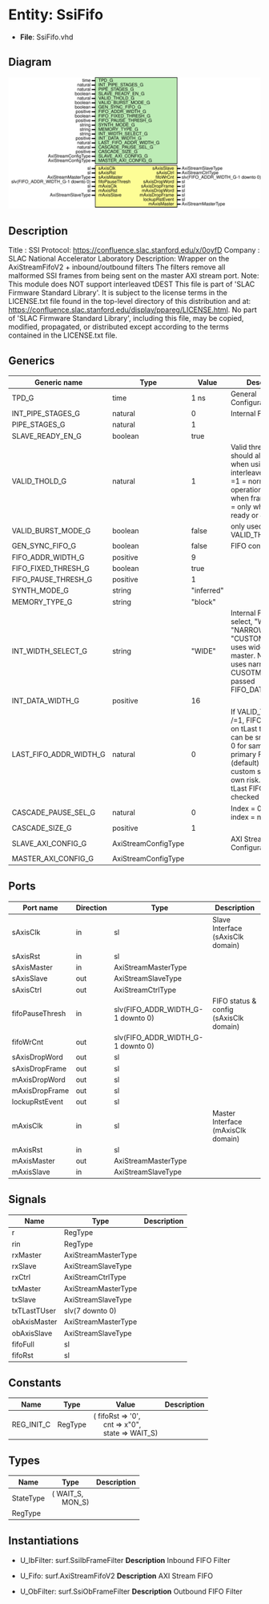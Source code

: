 # Entity: SsiFifo

- **File**: SsiFifo.vhd
## Diagram

![Diagram](SsiFifo.svg "Diagram")
## Description

Title      : SSI Protocol: https://confluence.slac.stanford.edu/x/0oyfD
Company    : SLAC National Accelerator Laboratory
Description: Wrapper on the AxiStreamFifoV2 + inbound/outbound filters
             The filters remove all malformed SSI frames from being sent
             on the master AXI stream port.
Note: This module does NOT support interleaved tDEST
This file is part of 'SLAC Firmware Standard Library'.
It is subject to the license terms in the LICENSE.txt file found in the
top-level directory of this distribution and at:
   https://confluence.slac.stanford.edu/display/ppareg/LICENSE.html.
No part of 'SLAC Firmware Standard Library', including this file,
may be copied, modified, propagated, or distributed except according to
the terms contained in the LICENSE.txt file.
## Generics

| Generic name           | Type                | Value      | Description                                                                                                                                                                                                                    |
| ---------------------- | ------------------- | ---------- | ------------------------------------------------------------------------------------------------------------------------------------------------------------------------------------------------------------------------------ |
| TPD_G                  | time                | 1 ns       | General Configurations                                                                                                                                                                                                         |
| INT_PIPE_STAGES_G      | natural             | 0          | Internal FIFO setting                                                                                                                                                                                                          |
| PIPE_STAGES_G          | natural             | 1          |                                                                                                                                                                                                                                |
| SLAVE_READY_EN_G       | boolean             | true       |                                                                                                                                                                                                                                |
| VALID_THOLD_G          | natural             | 1          | Valid threshold should always be 1 when using interleaved TDEST       =1 = normal operation       =0 = only when frame ready       >1 = only when frame ready or # entries                                                     |
| VALID_BURST_MODE_G     | boolean             | false      | only used in VALID_THOLD_G>1                                                                                                                                                                                                   |
| GEN_SYNC_FIFO_G        | boolean             | false      | FIFO configurations                                                                                                                                                                                                            |
| FIFO_ADDR_WIDTH_G      | positive            | 9          |                                                                                                                                                                                                                                |
| FIFO_FIXED_THRESH_G    | boolean             | true       |                                                                                                                                                                                                                                |
| FIFO_PAUSE_THRESH_G    | positive            | 1          |                                                                                                                                                                                                                                |
| SYNTH_MODE_G           | string              | "inferred" |                                                                                                                                                                                                                                |
| MEMORY_TYPE_G          | string              | "block"    |                                                                                                                                                                                                                                |
| INT_WIDTH_SELECT_G     | string              | "WIDE"     | Internal FIFO width select, "WIDE", "NARROW" or "CUSTOM" WIDE uses wider of slave / master. NARROW  uses narrower. CUSOTM uses passed FIFO_DATA_WIDTH_G                                                                        |
| INT_DATA_WIDTH_G       | positive            | 16         |                                                                                                                                                                                                                                |
| LAST_FIFO_ADDR_WIDTH_G | natural             | 0          | If VALID_THOLD_G /=1, FIFO that stores on tLast transaction can be smaller.       Set to 0 for same size as primary FIFO (default)       Set >4 for custom size.       Use at own risk. Overflow of tLast FIFO is not checked  |
| CASCADE_PAUSE_SEL_G    | natural             | 0          | Index = 0 is output, index = n is input                                                                                                                                                                                        |
| CASCADE_SIZE_G         | positive            | 1          |                                                                                                                                                                                                                                |
| SLAVE_AXI_CONFIG_G     | AxiStreamConfigType |            | AXI Stream Port Configurations                                                                                                                                                                                                 |
| MASTER_AXI_CONFIG_G    | AxiStreamConfigType |            |                                                                                                                                                                                                                                |
## Ports

| Port name       | Direction | Type                              | Description                            |
| --------------- | --------- | --------------------------------- | -------------------------------------- |
| sAxisClk        | in        | sl                                | Slave Interface (sAxisClk domain)      |
| sAxisRst        | in        | sl                                |                                        |
| sAxisMaster     | in        | AxiStreamMasterType               |                                        |
| sAxisSlave      | out       | AxiStreamSlaveType                |                                        |
| sAxisCtrl       | out       | AxiStreamCtrlType                 |                                        |
| fifoPauseThresh | in        | slv(FIFO_ADDR_WIDTH_G-1 downto 0) | FIFO status & config (sAxisClk domain) |
| fifoWrCnt       | out       | slv(FIFO_ADDR_WIDTH_G-1 downto 0) |                                        |
| sAxisDropWord   | out       | sl                                |                                        |
| sAxisDropFrame  | out       | sl                                |                                        |
| mAxisDropWord   | out       | sl                                |                                        |
| mAxisDropFrame  | out       | sl                                |                                        |
| lockupRstEvent  | out       | sl                                |                                        |
| mAxisClk        | in        | sl                                | Master Interface (mAxisClk domain)     |
| mAxisRst        | in        | sl                                |                                        |
| mAxisMaster     | out       | AxiStreamMasterType               |                                        |
| mAxisSlave      | in        | AxiStreamSlaveType                |                                        |
## Signals

| Name         | Type                | Description |
| ------------ | ------------------- | ----------- |
| r            | RegType             |             |
| rin          | RegType             |             |
| rxMaster     | AxiStreamMasterType |             |
| rxSlave      | AxiStreamSlaveType  |             |
| rxCtrl       | AxiStreamCtrlType   |             |
| txMaster     | AxiStreamMasterType |             |
| txSlave      | AxiStreamSlaveType  |             |
| txTLastTUser | slv(7 downto 0)     |             |
| obAxisMaster | AxiStreamMasterType |             |
| obAxisSlave  | AxiStreamSlaveType  |             |
| fifoFull     | sl                  |             |
| fifoRst      | sl                  |             |
## Constants

| Name       | Type    | Value                                                                                                                                            | Description |
| ---------- | ------- | ------------------------------------------------------------------------------------------------------------------------------------------------ | ----------- |
| REG_INIT_C | RegType |  (       fifoRst => '0',<br><span style="padding-left:20px">       cnt     => x"0",<br><span style="padding-left:20px">       state   => WAIT_S) |             |
## Types

| Name      | Type                                                  | Description |
| --------- | ----------------------------------------------------- | ----------- |
| StateType | ( WAIT_S,<br><span style="padding-left:20px"> MON_S)  |             |
| RegType   |                                                       |             |
## Instantiations

- U_IbFilter: surf.SsiIbFrameFilter
**Description**
Inbound FIFO Filter

- U_Fifo: surf.AxiStreamFifoV2
**Description**
AXI Stream FIFO

- U_ObFilter: surf.SsiObFrameFilter
**Description**
Outbound FIFO Filter

